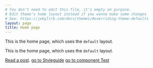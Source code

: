 ```yaml
---
# You don't need to edit this file, it's empty on purpose.
# Edit theme's home layout instead if you wanna make some changes
# See: https://jekyllrb.com/docs/themes/#overriding-theme-defaults
layout: page
title: Home page
---
```


This is the home page, which uses the `default` layout.

This is the home page, which uses the `default` layout.

[Read a post](/2018/03/11/example-post/).
[go to Styleguide](/styleguide.html)
[go to component Test](/component_test.html)

